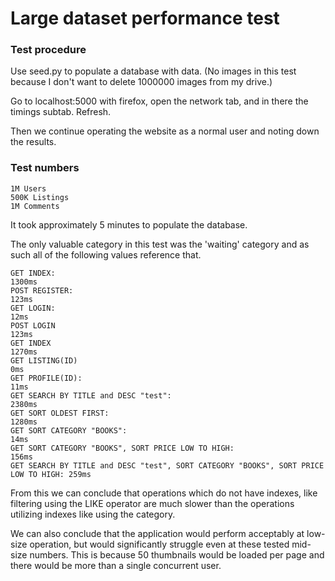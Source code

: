 # Large dataset performance test

### Test procedure
Use seed.py to populate a database with data. (No images in this test because I don't want to delete 1000000 images from my drive.)

Go to localhost:5000 with firefox, open the network tab, and in there the timings subtab. Refresh.

Then we continue operating the website as a normal user and noting down the results.

### Test numbers
```
1M Users
500K Listings
1M Comments
```

It took approximately 5 minutes to populate the database.

The only valuable category in this test was the 'waiting' category and as such all of the following values reference that.
```
GET INDEX:                                                                          1300ms
POST REGISTER:                                                                      123ms
GET LOGIN:                                                                          12ms
POST LOGIN                                                                          123ms
GET INDEX                                                                           1270ms
GET LISTING(ID)                                                                     0ms
GET PROFILE(ID):                                                                    11ms
GET SEARCH BY TITLE and DESC "test":                                                2380ms
GET SORT OLDEST FIRST:                                                              1280ms
GET SORT CATEGORY "BOOKS":                                                          14ms
GET SORT CATEGORY "BOOKS", SORT PRICE LOW TO HIGH:                                  156ms
GET SEARCH BY TITLE and DESC "test", SORT CATEGORY "BOOKS", SORT PRICE LOW TO HIGH: 259ms
```

From this we can conclude that operations which do not have indexes, like filtering using the LIKE operator are much slower than the operations utilizing indexes like using the category.

We can also conclude that the application would perform acceptably at low-size operation, but would significantly struggle even at these tested mid-size numbers. This is because 50 thumbnails would be loaded per page and there would be more than a single concurrent user.